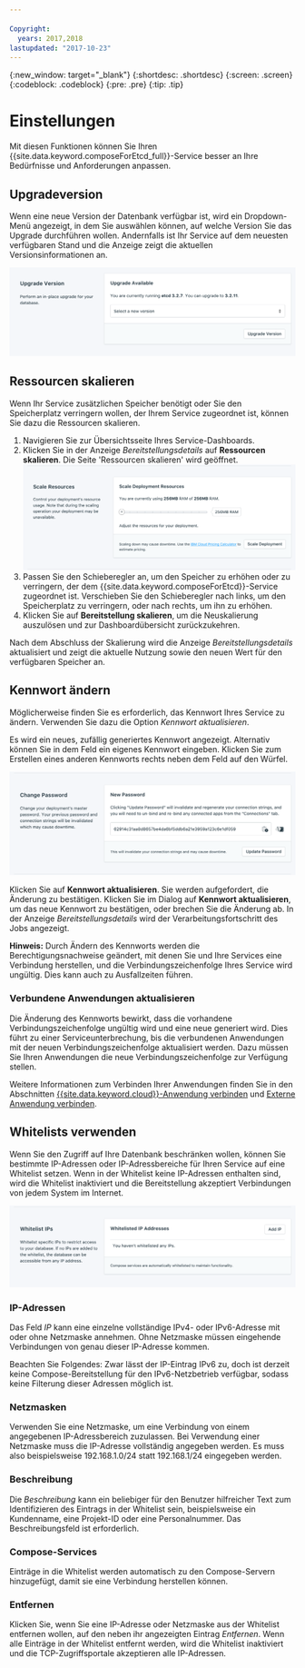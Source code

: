 ```yaml
---

Copyright:
  years: 2017,2018
lastupdated: "2017-10-23"
---
```


{:new_window: target="_blank"}
{:shortdesc: .shortdesc}
{:screen: .screen}
{:codeblock: .codeblock}
{:pre: .pre}
{:tip: .tip}

# Einstellungen

Mit diesen Funktionen können Sie Ihren {{site.data.keyword.composeForEtcd_full}}-Service besser an Ihre Bedürfnisse und Anforderungen anpassen.


## Upgradeversion

Wenn eine neue Version der Datenbank verfügbar ist, wird ein Dropdown-Menü angezeigt, in dem Sie auswählen können, auf welche Version Sie das Upgrade durchführen wollen. Andernfalls ist Ihr Service auf dem neuesten verfügbaren Stand und die Anzeige zeigt die aktuellen Versionsinformationen an.

![Versionsanzeige](./images/etcd-version-show.png "Versionsanzeige")


## Ressourcen skalieren

Wenn Ihr Service zusätzlichen Speicher benötigt oder Sie den Speicherplatz verringern wollen, der Ihrem Service zugeordnet ist, können Sie dazu die Ressourcen skalieren.

1. Navigieren Sie zur Übersichtsseite Ihres Service-Dashboards.
2. Klicken Sie in der Anzeige _Bereitstellungsdetails_ auf **Ressourcen skalieren**. Die Seite 'Ressourcen skalieren' wird geöffnet. ![Seite 'Ressourcen skalieren'](./images/etcd-scale-show.png "Seite 'Ressourcen skalieren'")
3. Passen Sie den Schieberegler an, um den Speicher zu erhöhen oder zu verringern, der dem {{site.data.keyword.composeForEtcd}}-Service zugeordnet ist. Verschieben Sie den Schieberegler nach links, um den Speicherplatz zu verringern, oder nach rechts, um ihn zu erhöhen.
4. Klicken Sie auf **Bereitstellung skalieren**, um die Neuskalierung auszulösen und zur Dashboardübersicht zurückzukehren. 

Nach dem Abschluss der Skalierung wird die Anzeige _Bereitstellungsdetails_ aktualisiert und zeigt die aktuelle Nutzung sowie den neuen Wert für den verfügbaren Speicher an.


## Kennwort ändern

Möglicherweise finden Sie es erforderlich, das Kennwort Ihres Service zu ändern. Verwenden Sie dazu die Option _Kennwort aktualisieren_. 

Es wird ein neues, zufällig generiertes Kennwort angezeigt. Alternativ können Sie in dem Feld ein eigenes Kennwort eingeben. Klicken Sie zum Erstellen eines anderen Kennworts rechts neben dem Feld auf den Würfel. 
  
![Kennwort für etcd aktualisieren](./images/etcd-update-password.png "Automatischer Kennwortgenerator")

Klicken Sie auf **Kennwort aktualisieren**. Sie werden aufgefordert, die Änderung zu bestätigen. Klicken Sie im Dialog auf **Kennwort aktualisieren**, um das neue Kennwort zu bestätigen, oder brechen Sie die Änderung ab. In der Anzeige _Bereitstellungsdetails_ wird der Verarbeitungsfortschritt des Jobs angezeigt.

**Hinweis:** Durch Ändern des Kennworts werden die Berechtigungsnachweise geändert, mit denen Sie und Ihre Services eine Verbindung herstellen, und die Verbindungszeichenfolge Ihres Service wird ungültig. Dies kann auch zu Ausfallzeiten führen.

### Verbundene Anwendungen aktualisieren
Die Änderung des Kennworts bewirkt, dass die vorhandene Verbindungszeichenfolge ungültig wird und eine neue generiert wird. Dies führt zu einer Serviceunterbrechung, bis die verbundenen Anwendungen mit der neuen Verbindungszeichenfolge aktualisiert werden. Dazu müssen Sie Ihren Anwendungen die neue Verbindungszeichenfolge zur Verfügung stellen.

Weitere Informationen zum Verbinden Ihrer Anwendungen finden Sie in den Abschnitten [{{site.data.keyword.cloud}}-Anwendung verbinden](./connecting-bluemix-app.html)
und [Externe Anwendung verbinden](./connecting-external.html).


## Whitelists verwenden

Wenn Sie den Zugriff auf Ihre Datenbank beschränken wollen, können Sie bestimmte IP-Adressen oder IP-Adressbereiche für Ihren Service auf eine Whitelist setzen. Wenn in der Whitelist keine IP-Adressen enthalten sind, wird die Whitelist inaktiviert und die Bereitstellung akzeptiert Verbindungen von jedem System im Internet.

![IP-Adressen auf Whitelist setzen](./images/etcd-whitelist-show.png "Felder der Whitelist.")

### IP-Adressen
Das Feld *IP* kann eine einzelne vollständige IPv4- oder IPv6-Adresse mit oder ohne Netzmaske annehmen. Ohne Netzmaske müssen eingehende Verbindungen von genau dieser IP-Adresse kommen. 

Beachten Sie Folgendes: Zwar lässt der IP-Eintrag IPv6 zu, doch ist derzeit keine Compose-Bereitstellung für den IPv6-Netzbetrieb verfügbar, sodass keine Filterung dieser Adressen möglich ist.

### Netzmasken
Verwenden Sie eine Netzmaske, um eine Verbindung von einem angegebenen IP-Adressbereich zuzulassen. Bei Verwendung einer Netzmaske muss die IP-Adresse vollständig angegeben werden. Es muss also beispielsweise 192.168.1.0/24 statt 192.168.1/24 eingegeben werden.

### Beschreibung
Die *Beschreibung* kann ein beliebiger für den Benutzer hilfreicher Text zum Identifizieren des Eintrags in der Whitelist sein, beispielsweise ein Kundenname, eine Projekt-ID oder eine Personalnummer. Das Beschreibungsfeld ist erforderlich.

### Compose-Services
Einträge in die Whitelist werden automatisch zu den Compose-Servern hinzugefügt, damit sie eine Verbindung herstellen können.

### Entfernen
Klicken Sie, wenn Sie eine IP-Adresse oder Netzmaske aus der Whitelist entfernen wollen, auf den neben ihr angezeigten Eintrag *Entfernen*.
Wenn alle Einträge in der Whitelist entfernt werden, wird die Whitelist inaktiviert und die TCP-Zugriffsportale akzeptieren alle IP-Adressen.
